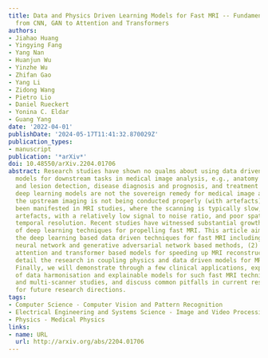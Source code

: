 ```yaml
---
title: Data and Physics Driven Learning Models for Fast MRI -- Fundamentals and Methodologies
  from CNN, GAN to Attention and Transformers
authors:
- Jiahao Huang
- Yingying Fang
- Yang Nan
- Huanjun Wu
- Yinzhe Wu
- Zhifan Gao
- Yang Li
- Zidong Wang
- Pietro Lio
- Daniel Rueckert
- Yonina C. Eldar
- Guang Yang
date: '2022-04-01'
publishDate: '2024-05-17T11:41:32.870029Z'
publication_types:
- manuscript
publication: '*arXiv*'
doi: 10.48550/arXiv.2204.01706
abstract: Research studies have shown no qualms about using data driven deep learning
  models for downstream tasks in medical image analysis, e.g., anatomy segmentation
  and lesion detection, disease diagnosis and prognosis, and treatment planning. However,
  deep learning models are not the sovereign remedy for medical image analysis when
  the upstream imaging is not being conducted properly (with artefacts). This has
  been manifested in MRI studies, where the scanning is typically slow, prone to motion
  artefacts, with a relatively low signal to noise ratio, and poor spatial and/or
  temporal resolution. Recent studies have witnessed substantial growth in the development
  of deep learning techniques for propelling fast MRI. This article aims to (1) introduce
  the deep learning based data driven techniques for fast MRI including convolutional
  neural network and generative adversarial network based methods, (2) survey the
  attention and transformer based models for speeding up MRI reconstruction, and (3)
  detail the research in coupling physics and data driven models for MRI acceleration.
  Finally, we will demonstrate through a few clinical applications, explain the importance
  of data harmonisation and explainable models for such fast MRI techniques in multicentre
  and multi-scanner studies, and discuss common pitfalls in current research and recommendations
  for future research directions.
tags:
- Computer Science - Computer Vision and Pattern Recognition
- Electrical Engineering and Systems Science - Image and Video Processing
- Physics - Medical Physics
links:
- name: URL
  url: http://arxiv.org/abs/2204.01706
---
```

